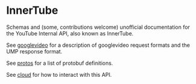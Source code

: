 # InnerTube
Schemas and (some, contributions welcome) unofficial documentation for the YouTube Internal API, also known as InnerTube.

See [googlevideo](./googlevideo) for a description of googlevideo request formats and the UMP response format.

See [protos](./protos) for a list of protobuf definitions.

See [cloud](./cloud) for how to interact with this API.
